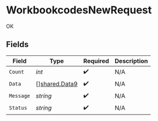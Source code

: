 # WorkbookcodesNewRequest

OK


## Fields

| Field                                                 | Type                                                  | Required                                              | Description                                           |
| ----------------------------------------------------- | ----------------------------------------------------- | ----------------------------------------------------- | ----------------------------------------------------- |
| `Count`                                               | *int*                                                 | :heavy_check_mark:                                    | N/A                                                   |
| `Data`                                                | [][shared.Data9](../../../pkg/models/shared/data9.md) | :heavy_check_mark:                                    | N/A                                                   |
| `Message`                                             | *string*                                              | :heavy_check_mark:                                    | N/A                                                   |
| `Status`                                              | *string*                                              | :heavy_check_mark:                                    | N/A                                                   |